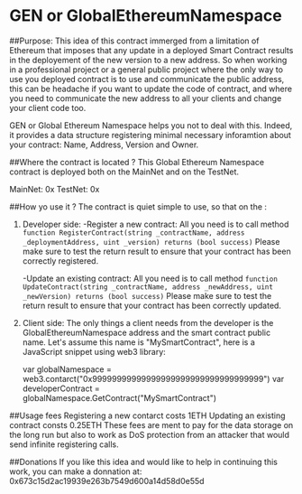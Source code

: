 # GEN or GlobalEthereumNamespace


##Purpose:
This idea of this contract immerged from a limitation of Ethereum that imposes that any update in a deployed Smart Contract
results in the deployement of the new version to a new address.
So when working in a professional project or a general public project where the only way to use you deployed contract is to 
use and communicate the public address, this can be headache if you want to update the code of contract, and where you need
to communicate the new address to all your clients and change your client code too.

GEN or Global Ethereum Namespace helps you not to deal with this. Indeed, it provides a data structure registering minimal
necessary inforamtion about your contract: Name, Address, Version and Owner. 


##Where the contract is located ?
This Global Ethereum Namespace contract is deployed both on the MainNet and on the TestNet.

MainNet: 0x
TestNet: 0x

##How yo use it ?
The contract is quiet simple to use, so that on the :
1. Developer side:
    -Register a new contract:
        All you need is to call method
        ```
            function RegisterContract(string _contractName, address _deploymentAddress, uint _version) returns (bool success)
        ```
        Please make sure to test the return result to ensure that your contract has been correctly registered.

    -Update an existing contract:
        All you need is to call method
        ```
            function UpdateContract(string _contractName, address _newAddress, uint _newVersion) returns (bool success)
        ```
        Please make sure to test the return result to ensure that your contract has been correctly updated.

2. Client side:
    The only things a client needs from the developer is the GlobalEthereumNamespace address and the smart contract public 
    name. Let's assume this name is "MySmartContract", here is a JavaScript snippet using web3 library:
    
    var globalNamespace = web3.contarct("0x99999999999999999999999999999999999")
    var developerContract = globalNamespace.GetContract("MySmartContract")

##Usage fees
Registering a new contarct costs 1ETH
Updating an existing contract consts 0.25ETH
These fees are ment to pay for the data storage on the long run but also to work as DoS protection from an attacker that
would send infinite registering calls.

##Donations
If you like this idea and would like to help in continuing this work, you can make a donnation at: 0x673c15d2ac19939e263b7549d600a14d58d0e55d